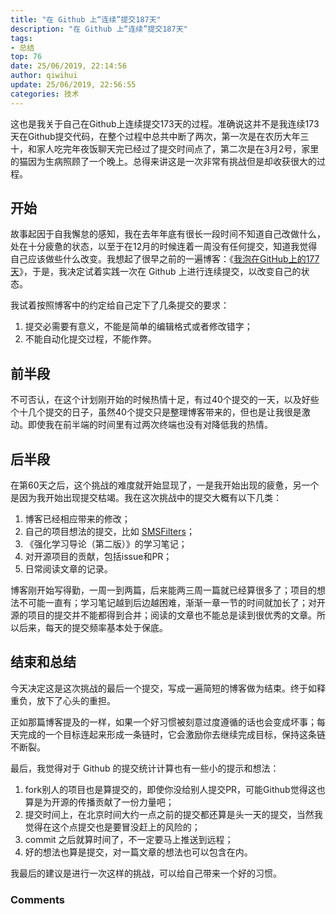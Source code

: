 ```yaml
---
title: "在 Github 上“连续”提交187天"
description: "在 Github 上“连续”提交187天"
tags: 
- 总结
top: 76
date: 25/06/2019, 22:14:56
author: qiwihui
update: 25/06/2019, 22:56:55
categories: 技术
---
```


这也是我关于自己在Github上连续提交173天的过程。准确说这并不是我连续173天在Github提交代码，在整个过程中总共中断了两次，第一次是在农历大年三十，和家人吃完年夜饭聊天完已经过了提交时间点了，第二次是在3月2号，家里的猫因为生病照顾了一个晚上。总得来讲这是一次非常有挑战但是却收获很大的过程。

## 开始

故事起因于自我懈怠的感知，我在去年年底有很长一段时间不知道自己改做什么，处在十分疲惫的状态，以至于在12月的时候连着一周没有任何提交，知道我觉得自己应该做些什么改变。我想起了很早之前的一遍博客：《[我泡在GitHub上的177天](https://linux.cn/article-1984-1.html)》，于是，我决定试着实践一次在 Github 上进行连续提交，以改变自己的状态。

<!---more-->

我试着按照博客中的约定给自己定下了几条提交的要求：

1. 提交必需要有意义，不能是简单的编辑格式或者修改错字；
2. 不能自动化提交过程，不能作弊。

## 前半段

不可否认，在这个计划刚开始的时候热情十足，有过40个提交的一天，以及好些个十几个提交的日子，虽然40个提交只是整理博客带来的，但也是让我很是激动。即使我在前半端的时间里有过两次终端也没有对降低我的热情。

## 后半段

在第60天之后，这个挑战的难度就开始显现了，一是我开始出现的疲惫，另一个是因为我开始出现提交枯竭。我在这次挑战中的提交大概有以下几类：

1. 博客已经相应带来的修改；
2. 自己的项目想法的提交，比如 [SMSFilters](https://github.com/qiwihui/SMSFilters)；
3. 《强化学习导论（第二版）》的学习笔记；
4. 对开源项目的贡献，包括issue和PR；
5. 日常阅读文章的记录。

博客刚开始写得勤，一周一到两篇，后来能两三周一篇就已经算很多了；项目的想法不可能一直有；学习笔记越到后边越困难，渐渐一章一节的时间就加长了；对开源的项目的提交并不能都得到合并；阅读的文章也不能总是读到很优秀的文章。所以后来，每天的提交频率基本处于保底。

## 结束和总结

今天决定这是这次挑战的最后一个提交，写成一遍简短的博客做为结束。终于如释重负，放下了心头的重担。

正如那篇博客提及的一样，如果一个好习惯被刻意过度遵循的话也会变成坏事；每天完成的一个目标连起来形成一条链时，它会激励你去继续完成目标，保持这条链不断裂。

最后，我觉得对于 Github 的提交统计计算也有一些小的提示和想法：

1. fork别人的项目也是算提交的，即使你没给别人提交PR，可能Github觉得这也算是为开源的传播贡献了一份力量吧；
2. 提交时间上，在北京时间大约一点之前的提交都还算是头一天的提交，当然我觉得在这个点提交也是要冒没赶上的风险的；
3. commit 之后就算时间了，不一定要马上推送到远程；
4. 好的想法也算是提交，对一篇文章的想法也可以包含在内。

我最后的建议是进行一次这样的挑战，可以给自己带来一个好的习惯。


### Comments

